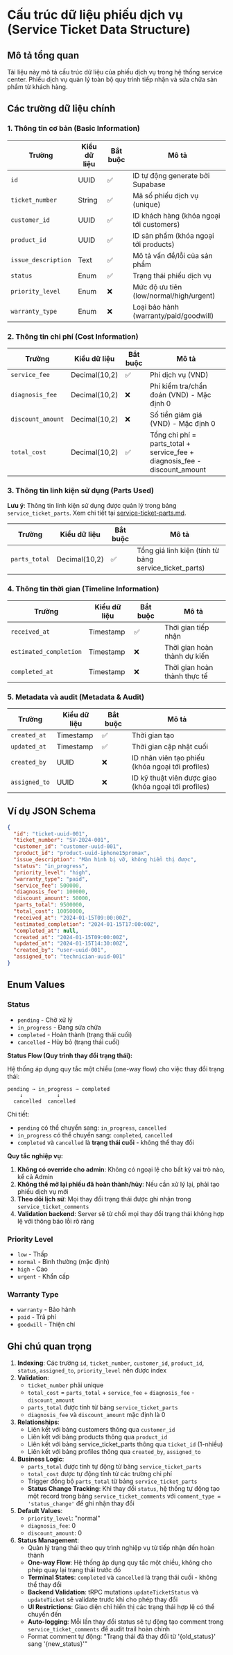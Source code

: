 # Cấu trúc dữ liệu phiếu dịch vụ (Service Ticket Data Structure)

## Mô tả tổng quan
Tài liệu này mô tả cấu trúc dữ liệu của phiếu dịch vụ trong hệ thống service center. Phiếu dịch vụ quản lý toàn bộ quy trình tiếp nhận và sửa chữa sản phẩm từ khách hàng.

## Các trường dữ liệu chính

### 1. Thông tin cơ bản (Basic Information)

| Trường | Kiểu dữ liệu | Bắt buộc | Mô tả |
|--------|-------------|----------|-------|
| `id` | UUID | ✅ | ID tự động generate bởi Supabase |
| `ticket_number` | String | ✅ | Mã số phiếu dịch vụ (unique) |
| `customer_id` | UUID | ✅ | ID khách hàng (khóa ngoại tới customers) |
| `product_id` | UUID | ✅ | ID sản phẩm (khóa ngoại tới products) |
| `issue_description` | Text | ✅ | Mô tả vấn đề/lỗi của sản phẩm |
| `status` | Enum | ✅ | Trạng thái phiếu dịch vụ |
| `priority_level` | Enum | ❌ | Mức độ ưu tiên (low/normal/high/urgent) |
| `warranty_type` | Enum | ❌ | Loại bảo hành (warranty/paid/goodwill) |

### 2. Thông tin chi phí (Cost Information)

| Trường | Kiểu dữ liệu | Bắt buộc | Mô tả |
|--------|-------------|----------|-------|
| `service_fee` | Decimal(10,2) | ✅ | Phí dịch vụ (VND) |
| `diagnosis_fee` | Decimal(10,2) | ❌ | Phí kiểm tra/chẩn đoán (VND) - Mặc định 0 |
| `discount_amount` | Decimal(10,2) | ❌ | Số tiền giảm giá (VND) - Mặc định 0 |
| `total_cost` | Decimal(10,2) | ✅ | Tổng chi phí = parts_total + service_fee + diagnosis_fee - discount_amount |

### 3. Thông tin linh kiện sử dụng (Parts Used)

**Lưu ý**: Thông tin linh kiện sử dụng được quản lý trong bảng `service_ticket_parts`. Xem chi tiết tại [service-ticket-parts.md](./service-ticket-parts.md).

| Trường | Kiểu dữ liệu | Bắt buộc | Mô tả |
|--------|-------------|----------|-------|
| `parts_total` | Decimal(10,2) | ✅ | Tổng giá linh kiện (tính từ bảng service_ticket_parts) |

### 4. Thông tin thời gian (Timeline Information)

| Trường | Kiểu dữ liệu | Bắt buộc | Mô tả |
|--------|-------------|----------|-------|
| `received_at` | Timestamp | ✅ | Thời gian tiếp nhận |
| `estimated_completion` | Timestamp | ❌ | Thời gian hoàn thành dự kiến |
| `completed_at` | Timestamp | ❌ | Thời gian hoàn thành thực tế |

### 5. Metadata và audit (Metadata & Audit)

| Trường | Kiểu dữ liệu | Bắt buộc | Mô tả |
|--------|-------------|----------|-------|
| `created_at` | Timestamp | ✅ | Thời gian tạo |
| `updated_at` | Timestamp | ✅ | Thời gian cập nhật cuối |
| `created_by` | UUID | ❌ | ID nhân viên tạo phiếu (khóa ngoại tới profiles) |
| `assigned_to` | UUID | ❌ | ID kỹ thuật viên được giao (khóa ngoại tới profiles) |

## Ví dụ JSON Schema

```json
{
  "id": "ticket-uuid-001",
  "ticket_number": "SV-2024-001",
  "customer_id": "customer-uuid-001",
  "product_id": "product-uuid-iphone15promax",
  "issue_description": "Màn hình bị vỡ, không hiển thị được",
  "status": "in_progress",
  "priority_level": "high",
  "warranty_type": "paid",
  "service_fee": 500000,
  "diagnosis_fee": 100000,
  "discount_amount": 50000,
  "parts_total": 9500000,
  "total_cost": 10050000,
  "received_at": "2024-01-15T09:00:00Z",
  "estimated_completion": "2024-01-15T17:00:00Z",
  "completed_at": null,
  "created_at": "2024-01-15T09:00:00Z",
  "updated_at": "2024-01-15T14:30:00Z",
  "created_by": "user-uuid-001",
  "assigned_to": "technician-uuid-001"
}
```

## Enum Values

### Status
- `pending` - Chờ xử lý
- `in_progress` - Đang sửa chữa
- `completed` - Hoàn thành (trạng thái cuối)
- `cancelled` - Hủy bỏ (trạng thái cuối)

**Status Flow (Quy trình thay đổi trạng thái):**

Hệ thống áp dụng quy tắc một chiều (one-way flow) cho việc thay đổi trạng thái:

```
pending → in_progress → completed
    ↓           ↓
  cancelled  cancelled
```

Chi tiết:
- `pending` có thể chuyển sang: `in_progress`, `cancelled`
- `in_progress` có thể chuyển sang: `completed`, `cancelled`
- `completed` và `cancelled` là **trạng thái cuối** - không thể thay đổi

**Quy tắc nghiệp vụ:**
1. **Không có override cho admin**: Không có ngoại lệ cho bất kỳ vai trò nào, kể cả Admin
2. **Không thể mở lại phiếu đã hoàn thành/hủy**: Nếu cần xử lý lại, phải tạo phiếu dịch vụ mới
3. **Theo dõi lịch sử**: Mọi thay đổi trạng thái được ghi nhận trong `service_ticket_comments`
4. **Validation backend**: Server sẽ từ chối mọi thay đổi trạng thái không hợp lệ với thông báo lỗi rõ ràng

### Priority Level
- `low` - Thấp
- `normal` - Bình thường (mặc định)
- `high` - Cao
- `urgent` - Khẩn cấp

### Warranty Type
- `warranty` - Bảo hành
- `paid` - Trả phí
- `goodwill` - Thiện chí

## Ghi chú quan trọng

1. **Indexing**: Các trường `id`, `ticket_number`, `customer_id`, `product_id`, `status`, `assigned_to`, `priority_level` nên được index
2. **Validation**: 
   - `ticket_number` phải unique
   - `total_cost` = `parts_total` + `service_fee` + `diagnosis_fee` - `discount_amount`
   - `parts_total` được tính từ bảng `service_ticket_parts`
   - `diagnosis_fee` và `discount_amount` mặc định là 0
3. **Relationships**: 
   - Liên kết với bảng customers thông qua `customer_id`
   - Liên kết với bảng products thông qua `product_id`
   - Liên kết với bảng service_ticket_parts thông qua `ticket_id` (1-nhiều)
   - Liên kết với bảng profiles thông qua `created_by`, `assigned_to`
4. **Business Logic**: 
   - `parts_total` được tính tự động từ bảng `service_ticket_parts`
   - `total_cost` được tự động tính từ các trường chi phí
   - Trigger đồng bộ `parts_total` từ bảng `service_ticket_parts`
   - **Status Change Tracking**: Khi thay đổi `status`, hệ thống tự động tạo một record trong bảng `service_ticket_comments` với `comment_type = 'status_change'` để ghi nhận thay đổi
5. **Default Values**:
   - `priority_level`: "normal"
   - `diagnosis_fee`: 0
   - `discount_amount`: 0
6. **Status Management**:
   - Quản lý trạng thái theo quy trình nghiệp vụ từ tiếp nhận đến hoàn thành
   - **One-way Flow**: Hệ thống áp dụng quy tắc một chiều, không cho phép quay lại trạng thái trước đó
   - **Terminal States**: `completed` và `cancelled` là trạng thái cuối - không thể thay đổi
   - **Backend Validation**: tRPC mutations `updateTicketStatus` và `updateTicket` sẽ validate trước khi cho phép thay đổi
   - **UI Restrictions**: Giao diện chỉ hiển thị các trạng thái hợp lệ có thể chuyển đến
   - **Auto-logging**: Mỗi lần thay đổi status sẽ tự động tạo comment trong `service_ticket_comments` để audit trail hoàn chỉnh
   - Format comment tự động: "Trạng thái đã thay đổi từ '{old_status}' sang '{new_status}'"